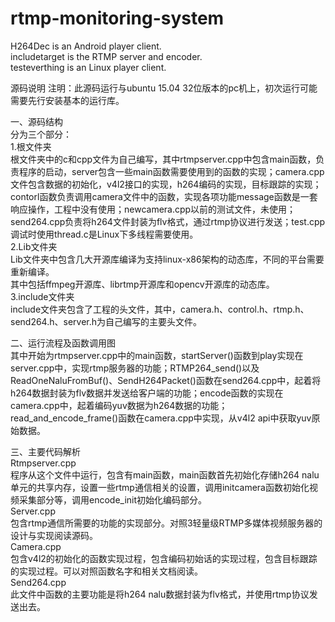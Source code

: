 # rtmp-monitoring-system
H264Dec is an Android player client.   
includetarget is the RTMP server and encoder.   
testeverthing is an Linux player client.   

源码说明
注明：此源码运行与ubuntu 15.04 32位版本的pc机上，初次运行可能需要先行安装基本的运行库。    

一、源码结构   
分为三个部分：       
1.根文件夹    
根文件夹中的c和cpp文件为自己编写，其中rtmpserver.cpp中包含main函数，负责程序的启动，server包含一些main函数需要使用到的函数的实现；camera.cpp文件包含数据的初始化，v4l2接口的实现，h264编码的实现，目标跟踪的实现；contorl函数负责调用camera文件中的函数，实现各项功能message函数是一套响应操作，工程中没有使用；newcamera.cpp以前的测试文件，未使用；send264.cpp负责将h264文件封装为flv格式，通过rtmp协议进行发送；test.cpp调试时使用thread.c是Linux下多线程需要使用。    
2.Lib文件夹     
Lib文件夹中包含几大开源库编译为支持linux-x86架构的动态库，不同的平台需要重新编译。    
其中包括ffmpeg开源库、librtmp开源库和opencv开源库的动态库。    
3.include文件夹   
include文件夹包含了工程的头文件，其中，camera.h、control.h、rtmp.h、send264.h、server.h为自己编写的主要头文件。   

二、运行流程及函数调用图   
其中开始为rtmpserver.cpp中的main函数，startServer()函数到play实现在server.cpp中，实现rtmp服务器的功能；RTMP264_send()以及ReadOneNaluFromBuf()、SendH264Packet()函数在send264.cpp中，起着将h264数据封装为flv数据并发送给客户端的功能；encode函数的实现在camera.cpp中，起着编码yuv数据为h264数据的功能；read_and_encode_frame()函数在camera.cpp中实现，从v4l2 api中获取yuv原始数据。   
   
三、主要代码解析   
Rtmpserver.cpp     
程序从这个文件中运行，包含有main函数，main函数首先初始化存储h264 nalu单元的共享内存，设置一些rtmp通信相关的设置，调用initcamera函数初始化视频采集部分等，调用encode_init初始化编码部分。    
Server.cpp     
包含rtmp通信所需要的功能的实现部分。对照3轻量级RTMP多媒体视频服务器的设计与实现阅读源码。      
Camera.cpp     
包含v4l2的初始化的函数实现过程，包含编码初始话的实现过程，包含目标跟踪的实现过程。可以对照函数名字和相关文档阅读。     
Send264.cpp    
此文件中函数的主要功能是将h264 nalu数据封装为flv格式，并使用rtmp协议发送出去。    
